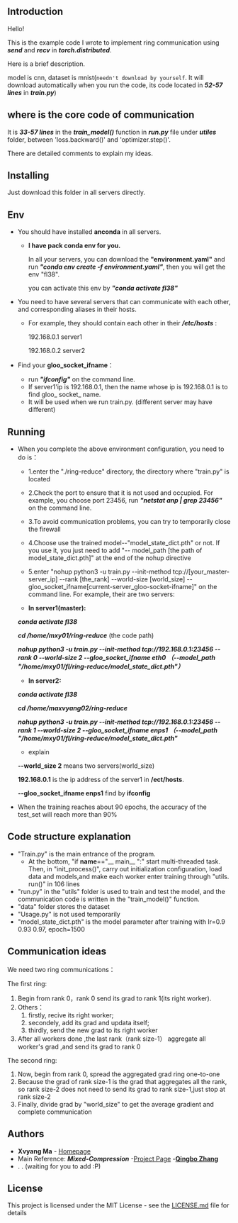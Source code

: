 ## Introduction 
Hello! 
  
This is the example code I wrote to implement ring communication using ***send*** and ***recv*** in ***torch.distributed***. 
  
Here is a brief description.
  
model is cnn, dataset is mnist(`needn't download by yourself`. It will download automatically when you run the code, its code located in ***52-57 lines*** in ***train.py***)
 
## where is the core code of communication
It is ***33-57 lines*** in the ***train_model()*** function in ***run.py*** file under ***utiles*** folder, between 'loss.backward()' and 'optimizer.step()'.   
  
There are detailed comments to explain my ideas.
 
## Installing
 
Just download this folder in all servers directly.
 
## Env
* You should have installed **anconda** in all servers.
    * **I have pack conda env for you.** 
    
      In all your servers, you can download the **"environment.yaml"**  and run ***"conda env create -f environment.yaml"***, then you will get the env "fl38".
      
      you can activate this env by ***"conda activate fl38"***
      
* You need to have several servers that can communicate with each other, and corresponding aliases in their hosts. 
    * For example, they should contain each other in their ***/etc/hosts*** :
    
         192.168.0.1 server1
      
         192.168.0.2 server2

* Find your **gloo_socket_ifname**：
    * run ***"ifconfig"*** on the command line. 
    * If server1'ip is 192.168.0.1, then the name whose ip is 192.168.0.1 is to find gloo_ socket_ name. 
    * It will be used when we run train.py. (different server may have different)
 
## Running
 
* When you complete the above environment configuration, you need to do is：
    * 1.enter the "./ring-reduce" directory, the directory where "train.py" is located   
    * 2.Check the port to ensure that it is not used and occupied. For example, you choose port 23456, run ***"netstat anp | grep 23456"*** on the command line.
    * 3.To avoid communication problems, you can try to temporarily close the firewall
    * 4.Choose use the trained model--"model_state_dict.pth" or not. If you use it, you just need to add "-- model_path  [the path of model_state_dict.pth]" at the end of the nohup directive
    * 5.enter "nohup python3 -u train.py --init-method tcp://[your_master-server_ip] --rank [the_rank] --world-size [world_size] --gloo_socket_ifname[current-server_gloo-socket-ifname]" on the command line. For example, their are two servers:
     
     * **In server1(master):**
     
     ***conda activate fl38***
     
     ***cd /home/mxy01/ring-reduce***  (the code path)
     
     ***nohup python3 -u train.py --init-method tcp://192.168.0.1:23456 --rank 0 --world-size 2  --gloo_socket_ifname eth0  （--model_path "/home/mxy01/fl/ring-reduce/model_state_dict.pth"）***
     
    * **In server2:**
     
     ***conda activate fl38***
     
     ***cd /home/maxvyang02/ring-reduce***
     
     ***nohup python3 -u train.py --init-method tcp://192.168.0.1:23456 --rank 1 --world-size 2  --gloo_socket_ifname enps1 （--model_path "/home/mxy01/fl/ring-reduce/model_state_dict.pth"***
     
     
    * explain
    
     **--world_size 2** means two servers(world_size) 
    
     **192.168.0.1** is the ip address of the server1 in **/ect/hosts**.
     
     **--gloo_socket_ifname enps1** find by **ifconfig**
  
* When the training reaches about 90 epochs, the accuracy of the test_set will reach more than 90%

## Code structure explanation
 * "Train.py"  is the main entrance of the program.    
    * At the bottom, "if __name__=="__ main__ ":" start multi-threaded task. Then, in "init_process()",  carry out initialization configuration, load data and models,and make each worker enter training through "utils. run()" in 106 lines
* "run.py"    in the "utils" folder is used to train and test the model, and the communication code is written in the "train_model()" function.
* "data" folder stores the dataset
* "Usage.py"   is not used temporarily
* "model_state_dict.pth" is the model parameter after training with lr=0.9 0.93 0.97, epoch=1500
 
## Communication ideas
We need two ring communications：
  
The first ring:
1. Begin from rank 0，rank 0 send its grad to rank 1(its right worker).
2. Others：
   1. firstly, recive its right worker; 
   2. secondely, add its grad and updata itself; 
   3. thirdly, send the new grad to its right worker
3. After all workers done ,the last rank（rank size-1） aggregate all worker's grad ,and send its grad to rank 0
  
The second ring:
  
1. Now, begin from rank 0, spread the aggregated grad ring one-to-one
2. Because the grad of rank size-1 is the grad that aggregates all the rank, so rank size-2 does not need to send its grad to rank size-1,just stop at rank size-2
3. Finally, divide grad by "world_size" to get the average gradient and complete communication
 
## Authors
 
* **Xvyang Ma** - [Homepage](https://github.com/serein-dream)
* Main Reference: ***Mixed-Compression***  -[Project Page](https://github.com/ZhangQBx/Mixed-Compression/tree/zhangqinbo)  -[**Qingbo Zhang**](https://github.com/ZhangQBx)
* 
    .
    .
    (waiting for you to add :P)
 
## License
 
This project is licensed under the MIT License - see the [LICENSE.md](LICENSE.md) file for details
 
